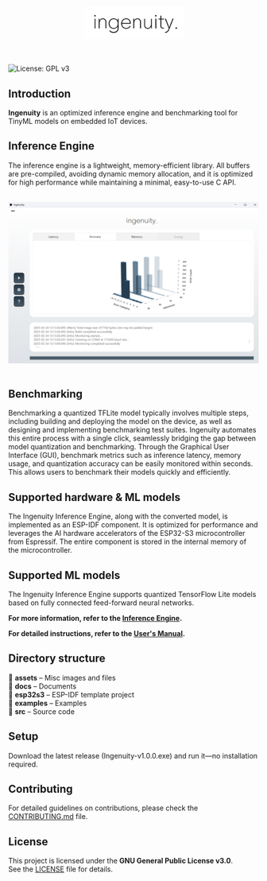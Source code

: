 
<div align="center">
  <img src="./assets/logo_ingenuity.png" alt="ingenuity." width="200"/>
</div>
<br>
<br>

![License: GPL v3](https://img.shields.io/badge/License-GPLv3-blue.svg)  

## Introduction
<b>Ingenuity</b> is an optimized inference engine and benchmarking tool for TinyML models on embedded IoT devices.

## Inference Engine
The inference engine is a lightweight, memory-efficient library. All buffers are pre-compiled, avoiding dynamic memory allocation, and it is optimized for high performance while maintaining a minimal, easy-to-use C API.

<br>
<div align="center">
  <img src="./assets/screenshot_1.png" alt="software_screenshot" width="800"/>
</div>
<br>

## Benchmarking
Benchmarking a quantized TFLite model typically involves multiple steps, including building and deploying the model on the device, as well as designing and implementing benchmarking test suites. Ingenuity automates this entire process with a single click, seamlessly bridging the gap between model quantization and benchmarking. Through the Graphical User Interface (GUI), benchmark metrics such as inference latency, memory usage, and quantization accuracy can be easily monitored within seconds. This allows users to benchmark their models quickly and efficiently.

## Supported hardware & ML models
The Ingenuity Inference Engine, along with the converted model, is implemented as an ESP-IDF component. It is optimized for performance and leverages the AI hardware accelerators of the ESP32-S3 microcontroller from Espressif. The entire component is stored in the internal memory of the microcontroller.

## Supported ML models
The Ingenuity Inference Engine supports quantized TensorFlow Lite models based on fully connected feed-forward neural networks.

<b>For more information, refer to the [Inference Engine](docs/Ingenuity_Inference_Engine.pdf). </b>

<b>For detailed instructions, refer to the [User's Manual](docs/Ingenuity_User's_Manual.pdf). </b>

## Directory structure
📂 <b>assets</b> – Misc images and files <br>
📂 <b>docs</b> – Documents <br>
📂 <b>esp32s3</b> – ESP-IDF template project <br>
📂 <b>examples</b> – Examples <br>
📂 <b>src</b> – Source code <br>

## Setup
Download the latest release (Ingenuity-v1.0.0.exe) and run it—no installation required.

## Contributing
For detailed guidelines on contributions, please check the [CONTRIBUTING.md](CONTRIBUTING.md) file.

## License  
This project is licensed under the **GNU General Public License v3.0**.  
See the [LICENSE](LICENSE) file for details.  


